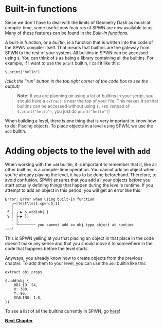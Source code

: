 # Built-in functions

Since we don't have to deal with the limits of Geometry Dash as much at compile-time, some useful new features of SPWN are now available to us. Many of these features can be found in the _Built-in functions_.

A built-in function, or a _builtin_, is a function that is written into the code of the SPWN compiler itself. That means that builtins are the gateway from SPWN to the rest of your system. All builtins in SPWN can be accessed using `$`. You can think of `$` as being a library containing all the builtins. For example, if I want to use the `print` builtin, I call it like this:

```spwn
$.print("hello")
```

_(click the "run" button in the top right corner of the code box to see the output)_

> **Note:** If you are planning on using a lot of builtins in your script, you should have a `extract $` near the top of your file. This makes it so that builtins can be accessed without using `$.` (so instead of `$.print("hello")`, you just do `print("hello")`)

When building a level, there is one thing that is very important to know how to do: Placing objects. To place objects in a level using SPWN, we use the `add` builtin.

# Adding objects to the level with `add`

When working with the `add` builtin, it is important to remember that it, like all other builtins, is a compile-time operation. You cannot add an object when you're already playing the level, it has to be done beforehand. Therefore, to avoid confusion, SPWN ensures that you add all your objects _before_ you start actually defining things that happen during the level's runtime. If you attempt to add an object in this period, you will get an error like this:

```
Error: Error when using built-in function
   ╭─[test\test.spwn:5:1]
   │
 5 │ ╭─▶ $.add(obj {
 9 │ ├─▶ })
   · │
   · ╰──────── you cannot add an obj type object at runtime
───╯
```

This is SPWN yelling at you that placing an object in that place in the code doesn't make any sense and that you should move it to somewhere in the code that happens before the level starts.

Anyways, you already know how to create objects from the previous chapter. To add them to your level, you can use the `add` builtin like this:

```spwn
extract obj_props

$.add(obj {
    OBJ_ID: 54,
    X: 300,
    Y: 90,
    SCALING: 1.5,
})
```

To see a list of all the builtins currently in SPWN, go [here](../builtins.md)!

[**Next Chapter**](../advancedspwn/advanced_spwn.md)
